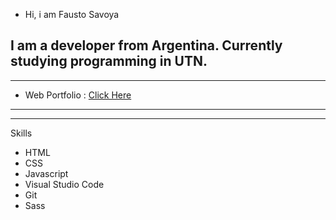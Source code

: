 - Hi, i am Fausto Savoya

I am a developer from Argentina. Currently studying programming in UTN.
----


----
- Web Portfolio : [Click Here](https://faustosav.vercel.app/)
----

------
 Skills
 - HTML
 - CSS
 - Javascript
 - Visual Studio Code
 - Git
 - Sass
<!---
FaustoSav/FaustoSav is a ✨ special ✨ repository because its `README.md` (this file) appears on your GitHub profile.
You can click the Preview link to take a look at your changes.
--->
